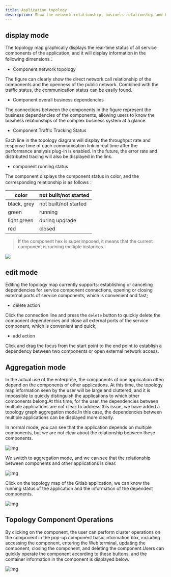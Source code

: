 ```yaml
---
title: Application topology
description: Show the network relationship, business relationship and business logic of all components contained in the application
---
```


## display mode

The topology map graphically displays the real-time status of all service components of the application, and it will display information in the following dimensions：

* Component network topology

The figure can clearly show the direct network call relationship of the components and the openness of the public network. Combined with the traffic status, the communication status can be easily found.

* Component overall business dependencies

The connections between the components in the figure represent the business dependencies of the components, allowing users to know the business relationships of the complex business system at a glance.

* Component Traffic Tracking Status

Each line in the topology diagram will display the throughput rate and response time of each communication link in real time after the performance analysis plug-in is enabled. In the future, the error rate and distributed tracing will also be displayed in the link.

* component running status

The component displays the component status in color, and the corresponding relationship is as follows：

| color       | not built/not started |
| ----------- | --------------------- |
| black, grey | not built/not started |
| green       | running               |
| light green | during upgrade        |
| red         | closed                |

> If the component hex is superimposed, it means that the current component is running multiple instances.


![](https://grstatic.oss-cn-shanghai.aliyuncs.com/images/docs/5.2/user-manual/app-manage/app-topology/Multiple%20instances.png)


## edit mode

Editing the topology map currently supports: establishing or canceling dependencies for service component connections, opening or closing external ports of service components, which is convenient and fast;

* delete action

Click the connection line and press the `delete` button to quickly delete the component dependencies and close all external ports of the service component, which is convenient and quick;

* add action

Click and drag the focus from the start point to the end point to establish a dependency between two components or open external network access.

## Aggregation mode

In the actual use of the enterprise, the components of one application often depend on the components of other applications. At this time, the topology map information seen by the user will be large and cluttered, and it is impossible to quickly distinguish the applications to which other components belong.At this time, for the user, the dependencies between multiple applications are not clear.To address this issue, we have added a topology graph aggregation mode.In this case, the dependencies between multiple applications can be displayed more clearly.

In normal mode, you can see that the application depends on multiple components, but we are not clear about the relationship between these components.

![img](https://grstatic.oss-cn-shanghai.aliyuncs.com/docs/5.6/community/change/topology-normal.png)

We switch to aggregation mode, and we can see that the relationship between components and other applications is clear.

![img](https://grstatic.oss-cn-shanghai.aliyuncs.com/docs/5.6/community/change/topology-polymerization.png)

Click on the topology map of the Gitlab application, we can know the running status of the application and the information of the dependent components.

![img](https://grstatic.oss-cn-shanghai.aliyuncs.com/docs/5.6/community/change/topology-polymerization.png)



## Topology Component Operations

By clicking on the component, the user can perform cluster operations on the component in the pop-up component basic information box, including accessing the component, entering the Web terminal, updating the component, closing the component, and deleting the component.Users can quickly operate the component according to these buttons, and the container information in the component is displayed below.

![img](https://grstatic.oss-cn-shanghai.aliyuncs.com/docs/5.6/community/change/topology-detail.png)
